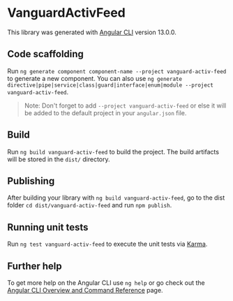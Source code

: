 # VanguardActivFeed

This library was generated with [Angular CLI](https://github.com/angular/angular-cli) version 13.0.0.

## Code scaffolding

Run `ng generate component component-name --project vanguard-activ-feed` to generate a new component. You can also use `ng generate directive|pipe|service|class|guard|interface|enum|module --project vanguard-activ-feed`.
> Note: Don't forget to add `--project vanguard-activ-feed` or else it will be added to the default project in your `angular.json` file. 

## Build

Run `ng build vanguard-activ-feed` to build the project. The build artifacts will be stored in the `dist/` directory.

## Publishing

After building your library with `ng build vanguard-activ-feed`, go to the dist folder `cd dist/vanguard-activ-feed` and run `npm publish`.

## Running unit tests

Run `ng test vanguard-activ-feed` to execute the unit tests via [Karma](https://karma-runner.github.io).

## Further help

To get more help on the Angular CLI use `ng help` or go check out the [Angular CLI Overview and Command Reference](https://angular.io/cli) page.
